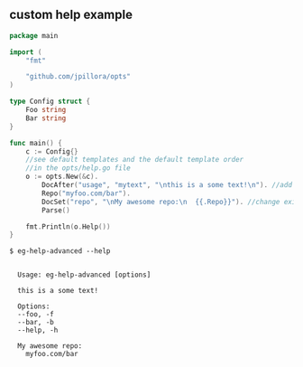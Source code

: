 ## custom help example

<!--tmpl,chomp,code=go:cat main.go -->
``` go 
package main

import (
	"fmt"

	"github.com/jpillora/opts"
)

type Config struct {
	Foo string
	Bar string
}

func main() {
	c := Config{}
	//see default templates and the default template order
	//in the opts/help.go file
	o := opts.New(&c).
		DocAfter("usage", "mytext", "\nthis is a some text!\n"). //add new entry
		Repo("myfoo.com/bar").
		DocSet("repo", "\nMy awesome repo:\n  {{.Repo}}"). //change existing entry
		Parse()

	fmt.Println(o.Help())
}
```
<!--/tmpl-->

```
$ eg-help-advanced --help
```

<!--tmpl,chomp,code=plain:go build -o eg-help-advanced && ./eg-help-advanced --help ; rm eg-help-advanced -->
``` plain 

  Usage: eg-help-advanced [options]

  this is a some text!

  Options:
  --foo, -f
  --bar, -b
  --help, -h

  My awesome repo:
    myfoo.com/bar
```
<!--/tmpl-->
